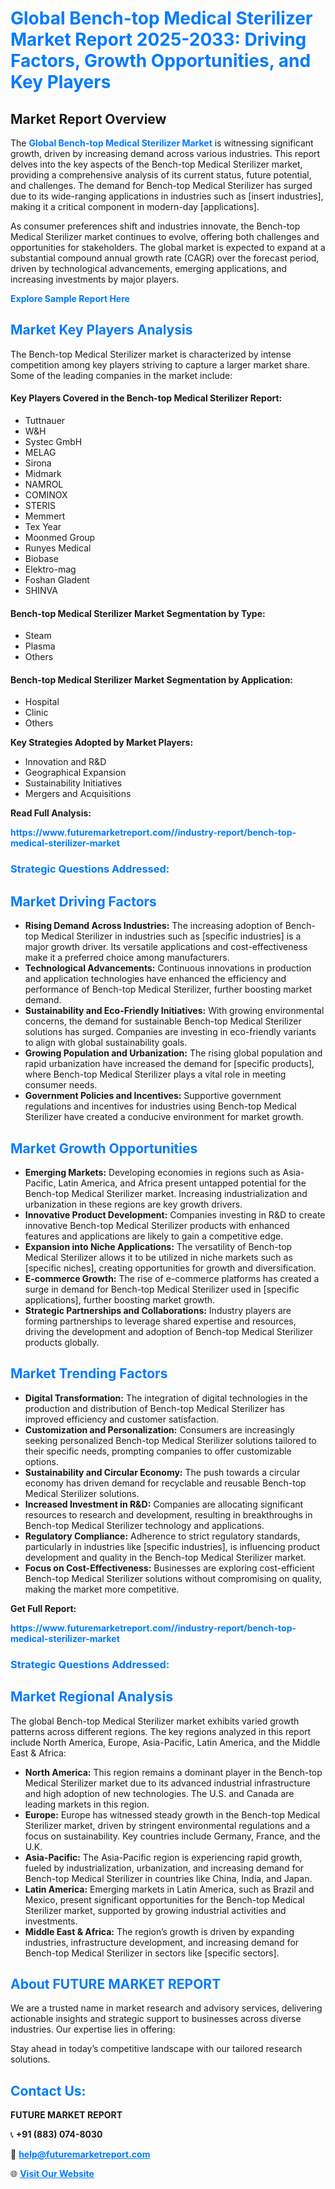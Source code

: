 <h1 style="color: #007BFF;">Global Bench-top Medical Sterilizer Market Report 2025-2033: Driving Factors, Growth Opportunities, and Key Players</h1>

<section id="overview">
<h2>Market Report Overview</h2>
<p>The <a href="https://www.futuremarketreport.com//industry-report/bench-top-medical-sterilizer-market" style="color: #007BFF; text-decoration: none;"><strong>Global Bench-top Medical Sterilizer Market</strong></a> is witnessing significant growth, driven by increasing demand across various industries. This report delves into the key aspects of the Bench-top Medical Sterilizer market, providing a comprehensive analysis of its current status, future potential, and challenges. The demand for Bench-top Medical Sterilizer has surged due to its wide-ranging applications in industries such as [insert industries], making it a critical component in modern-day [applications].</p>
<p>As consumer preferences shift and industries innovate, the Bench-top Medical Sterilizer market continues to evolve, offering both challenges and opportunities for stakeholders. The global market is expected to expand at a substantial compound annual growth rate (CAGR) over the forecast period, driven by technological advancements, emerging applications, and increasing investments by major players.</p>
</section>

<section id="overview">
<p><a href="https://www.futuremarketreport.com//request-sample/reportId=78668" style="color: #007BFF; text-decoration: none;"><strong>Explore Sample Report Here</strong></a></p>
</section>

<section id="key-players">
<h2 style="color: #007BFF;">Market Key Players Analysis</h2>
<p>The Bench-top Medical Sterilizer market is characterized by intense competition among key players striving to capture a larger market share. Some of the leading companies in the market include:</p>
<h4>Key Players Covered in the Bench-top Medical Sterilizer Report:</h4>
<ul><li>Tuttnauer</li><li>W&amp;H</li><li>Systec GmbH</li><li>MELAG</li><li>Sirona</li><li>Midmark</li><li>NAMROL</li><li>COMINOX</li><li>STERIS</li><li>Memmert</li><li>Tex Year</li><li>Moonmed Group</li><li>Runyes Medical</li><li>Biobase</li><li>Elektro-mag</li><li>Foshan Gladent</li><li>SHINVA</li></ul>
<h4>Bench-top Medical Sterilizer Market Segmentation by Type:</h4>
<ul><li>Steam</li><li>Plasma</li><li>Others</li></ul>

<h4>Bench-top Medical Sterilizer Market Segmentation by Application:</h4>
<ul><li>Hospital</li><li>Clinic</li><li>Others</li></ul>
<p><strong>Key Strategies Adopted by Market Players:</strong></p>
<ul>
<li>Innovation and R&D</li>
<li>Geographical Expansion</li>
<li>Sustainability Initiatives</li>
<li>Mergers and Acquisitions</li>
</ul>
</section>

<section>
<p><strong>Read Full Analysis: </strong></p><a href="https://www.futuremarketreport.com//industry-report/bench-top-medical-sterilizer-market" style="color: #007BFF; text-decoration: none;"><strong>https://www.futuremarketreport.com//industry-report/bench-top-medical-sterilizer-market</strong></a>
<h3 style="color: #007BFF;">Strategic Questions Addressed:</h3>
</section>

<section id="driving-factors">
<h2 style="color: #007BFF;">Market Driving Factors</h2>
<ul>
<li><strong>Rising Demand Across Industries:</strong> The increasing adoption of Bench-top Medical Sterilizer in industries such as [specific industries] is a major growth driver. Its versatile applications and cost-effectiveness make it a preferred choice among manufacturers.</li>
<li><strong>Technological Advancements:</strong> Continuous innovations in production and application technologies have enhanced the efficiency and performance of Bench-top Medical Sterilizer, further boosting market demand.</li>
<li><strong>Sustainability and Eco-Friendly Initiatives:</strong> With growing environmental concerns, the demand for sustainable Bench-top Medical Sterilizer solutions has surged. Companies are investing in eco-friendly variants to align with global sustainability goals.</li>
<li><strong>Growing Population and Urbanization:</strong> The rising global population and rapid urbanization have increased the demand for [specific products], where Bench-top Medical Sterilizer plays a vital role in meeting consumer needs.</li>
<li><strong>Government Policies and Incentives:</strong> Supportive government regulations and incentives for industries using Bench-top Medical Sterilizer have created a conducive environment for market growth.</li>
</ul>
</section>

<section id="growth-opportunities">
<h2 style="color: #007BFF;">Market Growth Opportunities</h2>
<ul>
<li><strong>Emerging Markets:</strong> Developing economies in regions such as Asia-Pacific, Latin America, and Africa present untapped potential for the Bench-top Medical Sterilizer market. Increasing industrialization and urbanization in these regions are key growth drivers.</li>
<li><strong>Innovative Product Development:</strong> Companies investing in R&D to create innovative Bench-top Medical Sterilizer products with enhanced features and applications are likely to gain a competitive edge.</li>
<li><strong>Expansion into Niche Applications:</strong> The versatility of Bench-top Medical Sterilizer allows it to be utilized in niche markets such as [specific niches], creating opportunities for growth and diversification.</li>
<li><strong>E-commerce Growth:</strong> The rise of e-commerce platforms has created a surge in demand for Bench-top Medical Sterilizer used in [specific applications], further boosting market growth.</li>
<li><strong>Strategic Partnerships and Collaborations:</strong> Industry players are forming partnerships to leverage shared expertise and resources, driving the development and adoption of Bench-top Medical Sterilizer products globally.</li>
</ul>
</section>

<section id="trending-factors">
<h2 style="color: #007BFF;">Market Trending Factors</h2>
<ul>
<li><strong>Digital Transformation:</strong> The integration of digital technologies in the production and distribution of Bench-top Medical Sterilizer has improved efficiency and customer satisfaction.</li>
<li><strong>Customization and Personalization:</strong> Consumers are increasingly seeking personalized Bench-top Medical Sterilizer solutions tailored to their specific needs, prompting companies to offer customizable options.</li>
<li><strong>Sustainability and Circular Economy:</strong> The push towards a circular economy has driven demand for recyclable and reusable Bench-top Medical Sterilizer solutions.</li>
<li><strong>Increased Investment in R&D:</strong> Companies are allocating significant resources to research and development, resulting in breakthroughs in Bench-top Medical Sterilizer technology and applications.</li>
<li><strong>Regulatory Compliance:</strong> Adherence to strict regulatory standards, particularly in industries like [specific industries], is influencing product development and quality in the Bench-top Medical Sterilizer market.</li>
<li><strong>Focus on Cost-Effectiveness:</strong> Businesses are exploring cost-efficient Bench-top Medical Sterilizer solutions without compromising on quality, making the market more competitive.</li>
</ul>
</section>

<section>
<p><strong>Get Full Report: </strong></p><a href="https://www.futuremarketreport.com//industry-report/bench-top-medical-sterilizer-market" style="color: #007BFF; text-decoration: none;"><strong>https://www.futuremarketreport.com//industry-report/bench-top-medical-sterilizer-market</strong></a>
<h3 style="color: #007BFF;">Strategic Questions Addressed:</h3>
</section>


<section id="regional-analysis">
<h2 style="color: #007BFF;">Market Regional Analysis</h2>
<p>The global Bench-top Medical Sterilizer market exhibits varied growth patterns across different regions. The key regions analyzed in this report include North America, Europe, Asia-Pacific, Latin America, and the Middle East & Africa:</p>
<ul>
<li><strong>North America:</strong> This region remains a dominant player in the Bench-top Medical Sterilizer market due to its advanced industrial infrastructure and high adoption of new technologies. The U.S. and Canada are leading markets in this region.</li>
<li><strong>Europe:</strong> Europe has witnessed steady growth in the Bench-top Medical Sterilizer market, driven by stringent environmental regulations and a focus on sustainability. Key countries include Germany, France, and the U.K.</li>
<li><strong>Asia-Pacific:</strong> The Asia-Pacific region is experiencing rapid growth, fueled by industrialization, urbanization, and increasing demand for Bench-top Medical Sterilizer in countries like China, India, and Japan.</li>
<li><strong>Latin America:</strong> Emerging markets in Latin America, such as Brazil and Mexico, present significant opportunities for the Bench-top Medical Sterilizer market, supported by growing industrial activities and investments.</li>
<li><strong>Middle East & Africa:</strong> The region’s growth is driven by expanding industries, infrastructure development, and increasing demand for Bench-top Medical Sterilizer in sectors like [specific sectors].</li>
</ul>
</section>

<footer>
<h2 style="color: #007BFF;">About FUTURE MARKET REPORT</h2>
<p>We are a trusted name in market research and advisory services, delivering actionable insights and strategic support to businesses across diverse industries. Our expertise lies in offering:</p>

<p>Stay ahead in today’s competitive landscape with our tailored research solutions.</p>

<h2 style="color: #007BFF;">Contact Us:</h2>
<p><strong>FUTURE MARKET REPORT</strong></p>
<p>📞 <strong>+91 (883) 074-8030</strong></p>
<p>📧 <strong><a href="mailto:help@futuremarketreport.com" style="color: #007BFF;">help@futuremarketreport.com</a></strong></p>
<p>🌐 <strong><a href="https://www.futuremarketreport.com/" style="color: #007BFF;">Visit Our Website</a></strong></p>
</footer>